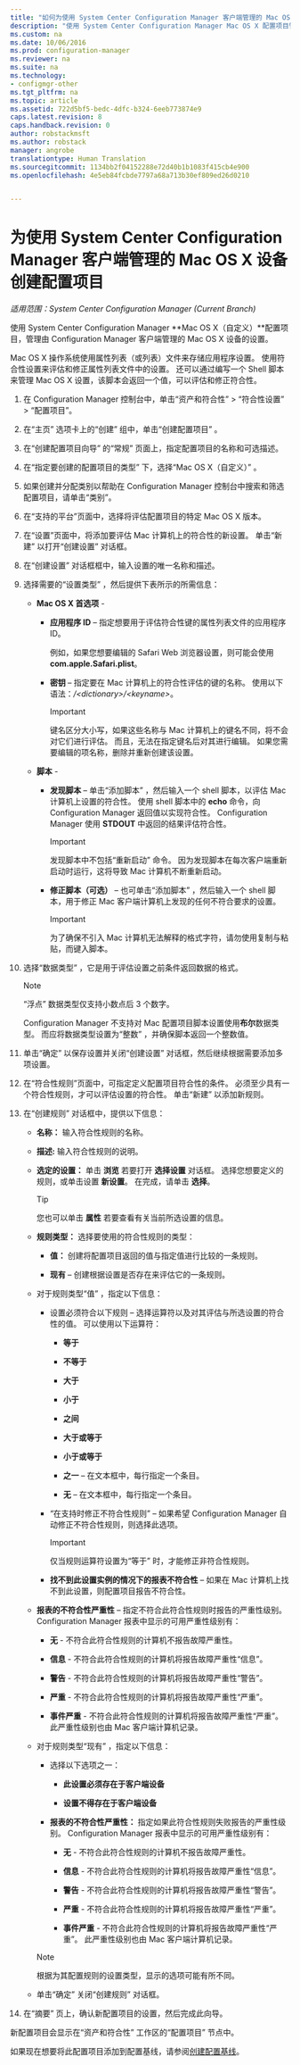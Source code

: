 ```yaml
---
title: "如何为使用 System Center Configuration Manager 客户端管理的 Mac OS X 设备创建配置项目 | System Center Configuration Manager"
description: "使用 System Center Configuration Manager Mac OS X 配置项目管理对 Mac OS X 设备的设置。"
ms.custom: na
ms.date: 10/06/2016
ms.prod: configuration-manager
ms.reviewer: na
ms.suite: na
ms.technology:
- configmgr-other
ms.tgt_pltfrm: na
ms.topic: article
ms.assetid: 722d5bf5-bedc-4dfc-b324-6eeb773874e9
caps.latest.revision: 8
caps.handback.revision: 0
author: robstackmsft
ms.author: robstack
manager: angrobe
translationtype: Human Translation
ms.sourcegitcommit: 1134bb2f04152288e72d40b1b1083f415cb4e900
ms.openlocfilehash: 4e5eb84fcbde7797a68a713b30ef809ed26d0210


---
```

# <a name="create-configuration-items-for-mac-os-x-devices-managed-with-the-system-center-configuration-manager-client"></a>为使用 System Center Configuration Manager 客户端管理的 Mac OS X 设备创建配置项目

*适用范围：System Center Configuration Manager (Current Branch)*

使用 System Center Configuration Manager **Mac OS X（自定义）**配置项目，管理由 Configuration Manager 客户端管理的 Mac OS X 设备的设置。  

 Mac OS X 操作系统使用属性列表（或列表）文件来存储应用程序设置。 使用符合性设置来评估和修正属性列表文件中的设置。 还可以通过编写一个 Shell 脚本来管理 Mac OS X 设置，该脚本会返回一个值，可以评估和修正符合性。  

1.  在 Configuration Manager 控制台中，单击“资产和符合性” > “符合性设置” > “配置项目”。  

3.  在“主页”  选项卡上的“创建”  组中，单击“创建配置项目” 。  

4.  在“创建配置项目向导”  的“常规” 页面上，指定配置项目的名称和可选描述。  

5.  在“指定要创建的配置项目的类型” 下，选择“Mac OS X（自定义）” 。  

6.  如果创建并分配类别以帮助在 Configuration Manager 控制台中搜索和筛选配置项目，请单击“类别”。  

7.  在“支持的平台”页面中，选择将评估配置项目的特定 Mac OS X 版本。  

8.  在“设置”页面中，将添加要评估 Mac 计算机上的符合性的新设置。 单击“新建”  以打开“创建设置”  对话框。  

9. 在“创建设置”  对话框框中，输入设置的唯一名称和描述。  

10. 选择需要的“设置类型”  ，然后提供下表所示的所需信息：  

    -   **Mac OS X 首选项** -  

        -   **应用程序 ID** – 指定想要用于评估符合性键的属性列表文件的应用程序 ID。  

             例如，如果您想要编辑的 Safari Web 浏览器设置，则可能会使用 **com.apple.Safari.plist**。  

        -   **密钥** – 指定要在 Mac 计算机上的符合性评估的键的名称。 使用以下语法：*/<dictionary\>/<keyname\>*。  

            > [!IMPORTANT]  
            >  键名区分大小写，如果这些名称与 Mac 计算机上的键名不同，将不会对它们进行评估。 而且，无法在指定键名后对其进行编辑。 如果您需要编辑的项名称，删除并重新创建该设置。  

    -   **脚本** -  

        -   **发现脚本** – 单击“添加脚本” ，然后输入一个 shell 脚本，以评估 Mac 计算机上设置的符合性。 使用 shell 脚本中的 **echo** 命令，向 Configuration Manager 返回值以实现符合性。 Configuration Manager 使用 **STDOUT** 中返回的结果评估符合性。  

            > [!IMPORTANT]  
            >  发现脚本中不包括“重新启动”  命令。 因为发现脚本在每次客户端重新启动时运行，这将导致 Mac 计算机不断重新启动。  

        -   **修正脚本（可选）** – 也可单击“添加脚本”  ，然后输入一个 shell 脚本，用于修正 Mac 客户端计算机上发现的任何不符合要求的设置。  

            > [!IMPORTANT]  
            >  为了确保不引入 Mac 计算机无法解释的格式字符，请勿使用复制与粘贴，而键入脚本。  

11. 选择“数据类型”  ，它是用于评估设置之前条件返回数据的格式。  

    > [!NOTE]  
    >  “浮点”  数据类型仅支持小数点后 3 个数字。  
    >   
    >  Configuration Manager 不支持对 Mac 配置项目脚本设置使用**布尔**数据类型。 而应将数据类型设置为“整数”  ，并确保脚本返回一个整数值。  

12. 单击“确定”  以保存设置并关闭“创建设置”  对话框，然后继续根据需要添加多项设置。  

13. 在“符合性规则”页面中，可指定定义配置项目符合性的条件。 必须至少具有一个符合性规则，才可以评估设置的符合性。 单击“新建”  以添加新规则。  

14. 在“创建规则”  对话框中，提供以下信息：  

    -   **名称：** 输入符合性规则的名称。  

    -   **描述:** 输入符合性规则的说明。  

    -   **选定的设置：** 单击 **浏览** 若要打开 **选择设置** 对话框。 选择您想要定义的规则，或单击设置 **新设置**。 在完成，请单击 **选择**。  

        > [!TIP]  
        >  您也可以单击 **属性** 若要查看有关当前所选设置的信息。  

    -   **规则类型：** 选择要使用的符合性规则的类型：  

        -   **值：** 创建将配置项目返回的值与指定值进行比较的一条规则。  

        -   **现有** – 创建根据设置是否存在来评估它的一条规则。  

    -   对于规则类型“值” ，指定以下信息：  

        -   设置必须符合以下规则 – 选择运算符以及对其评估与所选设置的符合性的值。 可以使用以下运算符：  

            -   **等于**  

            -   **不等于**  

            -   **大于**  

            -   **小于**  

            -   **之间**  

            -   **大于或等于**  

            -   **小于或等于**  

            -   **之一** – 在文本框中，每行指定一个条目。  

            -   **无** – 在文本框中，每行指定一个条目。  

        -   “在支持时修正不符合性规则” – 如果希望 Configuration Manager 自动修正不符合性规则，则选择此选项。  

            > [!IMPORTANT]  
            >  仅当规则运算符设置为“等于” 时，才能修正非符合性规则。  

        -   **找不到此设置实例的情况下的报表不符合性** – 如果在 Mac 计算机上找不到此设置，则配置项目报告不符合性。  

    -   **报表的不符合性严重性** – 指定不符合此符合性规则时报告的严重性级别。 Configuration Manager 报表中显示的可用严重性级别有：  

        -   **无** - 不符合此符合性规则的计算机不报告故障严重性。  

        -   **信息** - 不符合此符合性规则的计算机将报告故障严重性“信息”。  

        -   **警告** - 不符合此符合性规则的计算机将报告故障严重性“警告”。  

        -   **严重** - 不符合此符合性规则的计算机将报告故障严重性“严重”。  

        -   **事件严重** - 不符合此符合性规则的计算机将报告故障严重性“严重”。 此严重性级别也由 Mac 客户端计算机记录。  

    -   对于规则类型“现有” ，指定以下信息：  

        -   选择以下选项之一：  

            -   **此设置必须存在于客户端设备**  

            -   **设置不得存在于客户端设备**  

        -   **报表的不符合性严重性：** 指定如果此符合性规则失败报告的严重性级别。 Configuration Manager 报表中显示的可用严重性级别有：  

            -   **无** - 不符合此符合性规则的计算机不报告故障严重性。  

            -   **信息** - 不符合此符合性规则的计算机将报告故障严重性“信息”。  

            -   **警告** - 不符合此符合性规则的计算机将报告故障严重性“警告”。  

            -   **严重** - 不符合此符合性规则的计算机将报告故障严重性“严重”。  

            -   **事件严重** - 不符合此符合性规则的计算机将报告故障严重性“严重”。 此严重性级别也由 Mac 客户端计算机记录。  

        > [!NOTE]  
        >  根据为其配置规则的设置类型，显示的选项可能有所不同。  

    -   单击“确定”  关闭“创建规则”  对话框。  

15. 在“摘要”  页上，确认新配置项目的设置，然后完成此向导。  

新配置项目会显示在“资产和符合性”  工作区的“配置项目”  节点中。  

如果现在想要将此配置项目添加到配置基线，请参阅[创建配置基线](../../compliance/deploy-use/create-configuration-baselines.md)。  



<!--HONumber=Nov16_HO1-->


